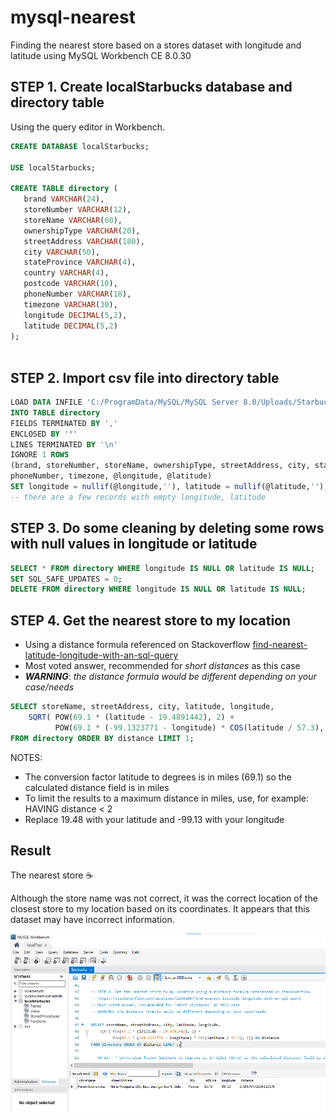# mysql-nearest
Finding the nearest store based on a stores dataset with longitude and latitude using MySQL Workbench CE 8.0.30

## STEP 1. Create localStarbucks database and directory table
Using the query editor in Workbench.

```SQL
CREATE DATABASE localStarbucks;

USE localStarbucks;

CREATE TABLE directory (
   brand VARCHAR(24),
   storeNumber VARCHAR(12),
   storeName VARCHAR(60),
   ownershipType VARCHAR(20),
   streetAddress VARCHAR(180),
   city VARCHAR(50),
   stateProvince VARCHAR(4),
   country VARCHAR(4),
   postcode VARCHAR(10),
   phoneNumber VARCHAR(18),
   timezone VARCHAR(30),
   longitude DECIMAL(5,2),
   latitude DECIMAL(5,2)
);
 
```

## STEP 2. Import csv file into directory table 
```SQL
LOAD DATA INFILE 'C:/ProgramData/MySQL/MySQL Server 8.0/Uploads/Starbucks_directory.csv' 
INTO TABLE directory 
FIELDS TERMINATED BY ',' 
ENCLOSED BY '"' 
LINES TERMINATED BY '\n'
IGNORE 1 ROWS
(brand, storeNumber, storeName, ownershipType, streetAddress, city, stateProvince, country, postcode,
phoneNumber, timezone, @longitude, @latitude)
SET longitude = nullif(@longitude,''), latitude = nullif(@latitude,'');
-- there are a few records with empty longitude, latitude
```

## STEP 3. Do some cleaning by deleting some rows with null values in longitude or latitude
```SQL
SELECT * FROM directory WHERE longitude IS NULL OR latitude IS NULL;
SET SQL_SAFE_UPDATES = 0;
DELETE FROM directory WHERE longitude IS NULL OR latitude IS NULL;
```

## STEP 4. Get the nearest store to my location
- Using a distance formula referenced on Stackoverflow [find-nearest-latitude-longitude-with-an-sql-query](https://stackoverflow.com/questions/2234204/find-nearest-latitude-longitude-with-an-sql-query)
- Most voted answer, recommended for *short distances* as this case
- ***WARNING***: *the distance formula would be different depending on your case/needs*

```SQL
SELECT storeName, streetAddress, city, latitude, longitude, 
    SQRT( POW(69.1 * (latitude - 19.4891442), 2) +
          POW(69.1 * (-99.1323771 - longitude) * COS(latitude / 57.3), 2)) AS distance
FROM directory ORDER BY distance LIMIT 1;
```
NOTES:  
- The conversion factor latitude to degrees is in miles (69.1) so the calculated distance field is in miles             
- To limit the results to a maximum distance in miles, use, for example: HAVING distance < 2
- Replace 19.48 with your latitude and -99.13 with your longitude

## Result
The nearest store :coffee:

Although the store name was not correct, it was the correct location of the closest store to my location based on its coordinates. It appears that this dataset may have incorrect information.

![nearest-store](https://github.com/adavals/mysql-nearest/blob/main/img/MySQL%20Workbench%20result.png)
